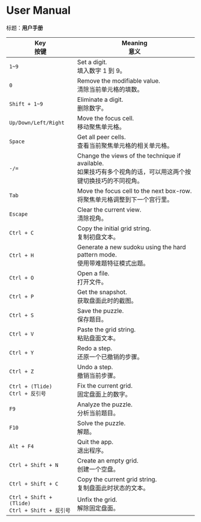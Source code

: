 # User Manual

标题：**用户手册**



| Key<br/>按键                                        | Meaning<br/>意义                                             |
| --------------------------------------------------- | ------------------------------------------------------------ |
| `1~9`                                               | Set a digit.<br/>填入数字 1 到 9。                           |
| `0`                                                 | Remove the modifiable value.<br/>清除当前单元格的填数。      |
| `Shift + 1~9`                                       | Eliminate a digit.<br/>删除数字。                            |
| `Up/Down/Left/Right`                                | Move the focus cell.<br/>移动聚焦单元格。                    |
| `Space`                                             | Get all peer cells.<br/>查看当前聚焦单元格的相关单元格。     |
| `-/=`                                               | Change the views of the technique if available.<br/>如果技巧有多个视角的话，可以用这两个按键切换技巧的不同视角。 |
| `Tab`                                               | Move the focus cell to the next box-row.<br/>将聚焦单元格调整到下一个宫行里。 |
| `Escape`                                            | Clear the current view.<br/>清除视角。                       |
| `Ctrl + C`                                          | Copy the initial grid string.<br/>复制初盘文本。             |
| `Ctrl + H`                                          | Generate a new sudoku using the hard pattern mode.<br/>使用带难题特征模式出题。 |
| `Ctrl + O`                                          | Open a file.<br/>打开文件。                                  |
| `Ctrl + P`                                          | Get the snapshot.<br/>获取盘面此时的截图。                   |
| `Ctrl + S`                                          | Save the puzzle.<br/>保存题目。                              |
| `Ctrl + V`                                          | Paste the grid string.<br/>粘贴盘面文本。                    |
| `Ctrl + Y`                                          | Redo a step.<br/>还原一个已撤销的步骤。                      |
| `Ctrl + Z`                                          | Undo a step.<br/>撤销当前步骤。                              |
| `Ctrl + (Tlide)`<br/>`Ctrl + 反引号`                | Fix the current grid.<br/>固定盘面上的数字。                 |
| `F9`                                                | Analyze the puzzle.<br/>分析当前题目。                       |
| `F10`                                               | Solve the puzzle.<br/>解题。                                 |
| `Alt + F4`                                          | Quit the app.<br/>退出程序。                                 |
| `Ctrl + Shift + N`                                  | Create an empty grid.<br/>创建一个空盘。                     |
| `Ctrl + Shift + C`                                  | Copy the current grid string.<br/>复制盘面此时状态的文本。   |
| `Ctrl + Shift + (Tlide)`<br>`Ctrl + Shift + 反引号` | Unfix the grid.<br/>解除固定盘面。                           |

